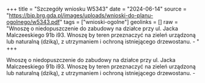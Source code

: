 +++
title = "Szczegóły wniosku W5343"
date = "2024-06-14"
source = "https://bip.brg.gda.pl/images/uploads/wnioski-do-planu-ogolnego/w5343.pdf"
tags = ["wnioski-ogolne"]
geolinks = []
raw = "Wnoszę o niedopuszczenie do zabudowy na działce przy ul. Jacka Malczeeskiego 91b i93. Wnoszę by teren przeznaczyć na zieleń urządzoną lub naturalną (dziką), z utrzymaniem i ochroną istniejącego drzewostanu. -  "
+++

Wnoszę o niedopuszczenie do zabudowy na działce przy ul. Jacka Malczeeskiego 91b
i93. Wnoszę by teren przeznaczyć na zieleń urządzoną lub naturalną (dziką), z utrzymaniem i
ochroną istniejącego drzewostanu. - 



